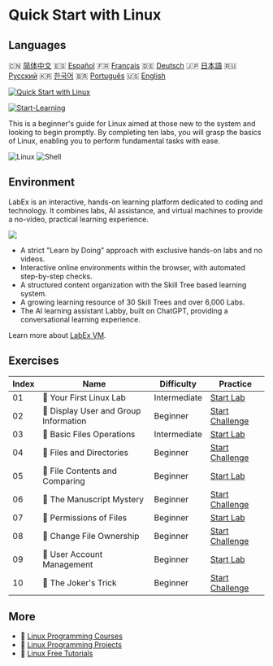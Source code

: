 # Quick Start with Linux

## Languages

🇨🇳 [简体中文](README_zh.md) 🇪🇸 [Español](README_es.md) 🇫🇷 [Français](README_fr.md) 🇩🇪 [Deutsch](README_de.md) 🇯🇵 [日本語](README_ja.md) 🇷🇺 [Русский](README_ru.md) 🇰🇷 [한국어](README_ko.md) 🇧🇷 [Português](README_pt.md) 🇺🇸 [English](README.md) 

[![Quick Start with Linux](https://cover-creator.labex.io/quick-start-with-linux.png)](https://labex.io/courses/quick-start-with-linux)

[![Start-Learning](https://img.shields.io/badge/Start-Learning-whitesmoke?style=for-the-badge)](https://labex.io/courses/quick-start-with-linux)

This is a beginner's guide for Linux aimed at those new to the system and looking to begin promptly. By completing ten labs, you will grasp the basics of Linux, enabling you to perform fundamental tasks with ease.

![Linux](https://img.shields.io/badge/Linux-whitesmoke?style=for-the-badge&logo=linux)
![Shell](https://img.shields.io/badge/Shell-whitesmoke?style=for-the-badge&logo=shell)


## Environment

LabEx is an interactive, hands-on learning platform dedicated to coding and technology. It combines labs, AI assistance, and virtual machines to provide a no-video, practical learning experience.

![](https://tutorial-screenshot.getvm.io/images/vm-1725247253.png)

- A strict "Learn by Doing" approach with exclusive hands-on labs and no videos.
- Interactive online environments within the browser, with automated step-by-step checks.
- A structured content organization with the Skill Tree based learning system.
- A growing learning resource of 30 Skill Trees and over 6,000 Labs.
- The AI learning assistant Labby, built on ChatGPT, providing a conversational learning experience.

Learn more about [LabEx VM](https://support.labex.io/using-labex/virtual-machine).

## Exercises

|   Index | Name                                  | Difficulty   | Practice                                                                                                               |
|---------|---------------------------------------|--------------|------------------------------------------------------------------------------------------------------------------------|
|      01 | 📖 Your First Linux Lab               | Intermediate | <a target='_blank' href='https://labex.io/tutorials/linux-your-first-linux-lab-270253'>Start Lab</a>                   |
|      02 | 🎯 Display User and Group Information | Beginner     | <a target='_blank' href='https://labex.io/tutorials/linux-display-user-and-group-information-8718'>Start Challenge</a> |
|      03 | 📖 Basic Files Operations             | Intermediate | <a target='_blank' href='https://labex.io/tutorials/linux-basic-files-operations-270248'>Start Lab</a>                 |
|      04 | 🎯 Files and Directories              | Beginner     | <a target='_blank' href='https://labex.io/tutorials/linux-files-and-directories-270246'>Start Challenge</a>            |
|      05 | 📖 File Contents and Comparing        | Beginner     | <a target='_blank' href='https://labex.io/tutorials/linux-file-contents-and-comparing-270251'>Start Lab</a>            |
|      06 | 🎯 The Manuscript Mystery             | Beginner     | <a target='_blank' href='https://labex.io/tutorials/linux-the-manuscript-mystery-384742'>Start Challenge</a>           |
|      07 | 📖 Permissions of Files               | Beginner     | <a target='_blank' href='https://labex.io/tutorials/linux-permissions-of-files-270252'>Start Lab</a>                   |
|      08 | 🎯 Change File Ownership              | Beginner     | <a target='_blank' href='https://labex.io/tutorials/shell-change-file-ownership-270254'>Start Challenge</a>            |
|      09 | 📖 User Account Management            | Beginner     | <a target='_blank' href='https://labex.io/tutorials/linux-user-account-management-49'>Start Lab</a>                    |
|      10 | 🎯 The Joker's Trick                  | Beginner     | <a target='_blank' href='https://labex.io/tutorials/linux-the-joker-s-trick-270247'>Start Challenge</a>                |

## More

- 🔗 [Linux Programming Courses](https://github.com/labex-labs/awesome-programming-courses)
- 🔗 [Linux Programming Projects](https://github.com/labex-labs/awesome-programming-projects)
- 🔗 [Linux Free Tutorials](https://github.com/labex-labs/linux-free-tutorials)

